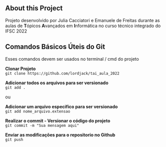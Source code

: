 ## About this Project
Projeto desenvolvido por Julia Cacciatori e Emanuele de Freitas durante as aulas de **T**ópicos **A**vançados em **I**nformática no curso técnico integrado do IFSC 2022 

## Comandos Básicos Úteis do Git

Esses comandos devem ser usados no terminal / cmd do projeto

**Clonar Projeto**  
`git clone https://github.com/lordjack/tai_aula_2022`

**Adicionar todos os arquivos para ser versionado**  
`git add .`

ou 

**Adicionar um arquivo especifico para ser versionado**  
`git add nome_arquivo.extensao`

**Realizar o commit - Versionar o código do projeto**  
`git commit -m "Sua mensagem aqui"`

**Enviar as modificações para o repositorio no Github**  
`git push`
